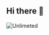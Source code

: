 ## Hi there 👋




<img scr="https://i.pinimg.com/originals/1f/08/8a/1f088a39040eb038870a5e89e9187bef.gif" alt="Unlimeted">
